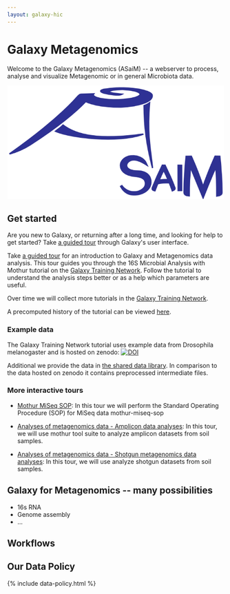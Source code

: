 ```yaml
---
layout: galaxy-hic
---
```

# Galaxy Metagenomics

Welcome to the Galaxy Metagenomics (ASaiM) -- a webserver to process, analyse and visualize Metagenomic or in general Microbiota data. 

![](/assets/media/asaim_logo.png)

## Get started

Are you new to Galaxy, or returning after a long time, and looking for help to get started? Take <a target="_parent" href="https://metagenomics.usegalaxy.eu/tours/core.galaxy_ui">a guided tour</a> through Galaxy's user interface. 

Take <a target="_parent" href="https://metagenomics.usegalaxy.eu/tours/mothur-miseq-sop">a guided tour</a> for an introduction to Galaxy and Metagenomics data analysis. This tour guides you through the 16S Microbial Analysis with Mothur tutorial on the <a target="_parent" href="http://galaxyproject.github.io/training-material/topics/metagenomics/tutorials/mothur-miseq-sop/tutorial.html">Galaxy Training Network</a>. Follow the tutorial to understand the analysis steps better or as a help which parameters are useful.

Over time we will collect more tutorials in the [Galaxy Training Network](http://galaxyproject.github.io/training-material/topics/metagenomics/).

A precomputed history of the tutorial can be viewed <a href="">here</a>.

### Example data

The Galaxy Training Network tutorial uses example data from Drosophila melanogaster and is hosted on zenodo: <a target="_parent" href="https://doi.org/10.5281/zenodo.165147"><img src="https://zenodo.org/badge/DOI/10.5281/zenodo.165147.svg" alt="DOI"></a>

Additional we provide the data in <a target="_parent" href="https://metagenomics.usegalaxy.eu/library/list">the shared data library</a>. In comparison to the data hosted on zenodo it contains preprocessed intermediate files.

### More interactive tours

* <a target="_parent" href="https://metagenomics.usegalaxy.eu/tours/mothur-miseq-sop">Mothur MiSeq SOP</a>: In this tour we will perform the Standard Operating Procedure (SOP) for MiSeq data mothur-miseq-sop

* <a target="_parent" href="https://metagenomics.usegalaxy.eu/tours/metagenomics-general-tutorial-amplicon">Analyses of metagenomics data - Amplicon data analyses</a>: In this tour, we will use mothur tool suite to analyze amplicon datasets from soil samples.

* <a target="_parent" href="https://metagenomics.usegalaxy.eu/tours/metagenomics-general-tutorial-shotgun">Analyses of metagenomics data - Shotgun metagenomics data analyses</a>: In this tour, we will use analyze shotgun datasets from soil samples.


## Galaxy for Metagenomics -- many possibilities 

* 16s RNA
* Genome assembly
* ...



## Workflows






## Our Data Policy

{% include data-policy.html %}

